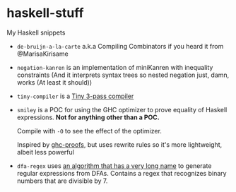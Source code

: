 # haskell-stuff
My Haskell snippets

- `de-bruijn-a-la-carte` a.k.a Compiling Combinators if you heard it from @MarisaKirisame
- `negation-kanren` is an implementation of miniKanren with inequality constraints (And it interprets syntax trees so nested negation just, damn, works (At least it should))
- `tiny-compiler` is a [Tiny 3-pass compiler](https://www.codewars.com/kata/tiny-three-pass-compiler)
- `smiley` is a POC for using the GHC optimizer to prove equality of Haskell expressions. **Not for anything other than a POC.**

    Compile with `-O` to see the effect of the optimizer.

    Inspired by [ghc-proofs](https://github.com/nomeata/ghc-proofs), but uses rewrite rules so it's more lightweight, albeit less powerful
- `dfa-regex` uses [an algorithm that has a very long name](http://r6.ca/blog/20110808T035622Z.html) to generate regular expressions from DFAs. Contains a regex that recognizes binary numbers that are divisible by 7.